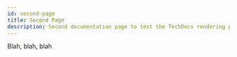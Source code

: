 ```yaml
---
id: second-page
title: Second Page
description: Second documentation page to test the TechDocs rendering process
---
```


Blah, blah, blah
